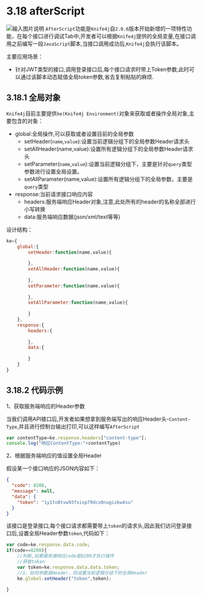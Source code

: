# 3.18 afterScript


![输入图片说明](/images/knife4j/afterScripts.gif "AfterScript.gif")
`AfterScript`功能是`Knife4j`自`2.0.6`版本开始新增的一项特性功能，在每个接口进行调试Tab中,开发者可以根据`Knife4j`提供的全局变量,在接口调用之前编写一段`JavaScript`脚本,当接口调用成功后,`Knife4j`会执行该脚本。

主要应用场景：

- 针对JWT类型的接口,调用登录接口后,每个接口请求时带上Token参数,此时可以通过该脚本动态赋值全局token参数,省去复制粘贴的麻烦.

## 3.18.1 全局对象

`Knife4j`目前主要提供`ke(Knife4j Environment)`对象来获取或者操作全局对象,主要包含的对象：

- global:全局操作,可以获取或者设置目前的全局参数
  - setHeader(`name`,`value`):设置当前逻辑分组下的全局参数Header请求头
  - setAllHeader(name,value):设置所有逻辑分组下的全局参数Header请求头
  - setParameter(`name`,`value`):设置当前逻辑分组下，主要是针对`query`类型参数进行设置全局设置。
  - setAllParameter(name,value):设置所有逻辑分组下的全局参数，主要是`query`类型
- response:当前请求接口响应内容
  - headers:服务端响应Header对象,注意,此处所有的header的名称全部进行小写转换
  - data:服务端响应数据(json/xml/text等等)

设计结构：

```javascript
ke={
    global:{
        setHeader:function(name,value){
            
        },
        setAllHeader:function(name,value){
            
        },
        setParameter:function(name,value){
            
        },
        setAllParameter:function(name,value){
            
        }
    },
    response:{
        headers:{
            
        },
        data:{
            
        }
    }
}
```

## 3.18.2 代码示例

1、获取服务端响应的Header参数

当我们调用API接口后,开发者如果想拿到服务端写出的响应Header头-`Content-Type`,并且进行控制台输出打印,可以这样编写`AfterScript`

```javascript
var contentType=ke.response.headers["content-type"];
console.log("响应ContentType:"+contentType)
```

2、根据服务端响应的值设置全局Header

假设某一个接口响应的JSON内容如下：

```json
{
  "code": 8200,
  "message": null,
  "data": {
    "token": "1y1tn8tvw93fxixp79dcx0nugixkw4su"
  }
}
```

该接口是登录接口,每个接口请求都需要带上`token`的请求头,因此我们访问登录接口后,设置全局Header参数`token`,代码如下：

```javascript
var code=ke.response.data.code;
if(code==8200){
    //判断,如果服务端响应code是8200才执行操作
    //获取token
    var token=ke.response.data.data.token;
    //1、如何参数是Header，则设置当前逻辑分组下的全局Header
    ke.global.setHeader("token",token);

}
```

 
 
 